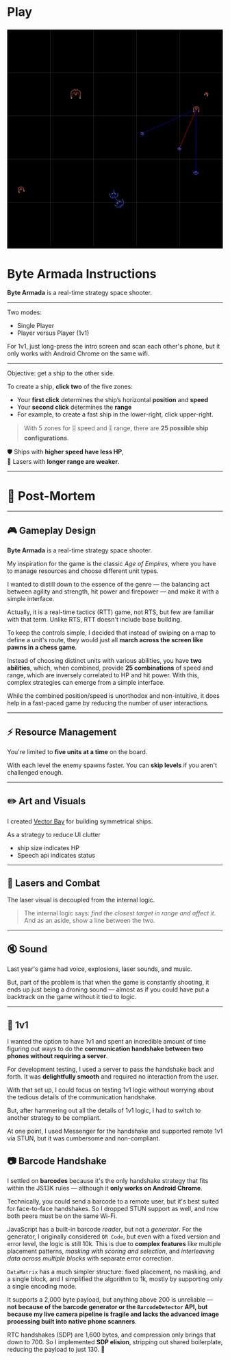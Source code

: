 <h1><a href="https://bacionejs.github.io/byte-armada/" style="text-decoration: none; color: inherit;">Play</a></h1>

[![Demo – Click to Play](README.jpg)](https://bacionejs.github.io/byte-armada/)

# **Byte Armada Instructions**


**Byte Armada** is a real-time strategy space shooter. 

---

Two modes:  
- Single Player  
- Player versus Player (1v1) 

For 1v1, just long-press the intro screen and scan each other's phone, but it only works with Android Chrome on the same wifi. 

---
Objective: get a ship to the other side.

To create a ship, **click two** of the five zones:

- Your **first click** determines the ship’s horizontal **position** and **speed**
- Your **second click** determines the **range**
- For example, to create a fast ship in the lower-right, click upper-right.

> With 5 zones for 🎚️ speed and 🎚️ range, there are **25 possible ship configurations**.

🛡 Ships with **higher speed have less HP**,  
🔫 Lasers with **longer range are weaker**.

---

# 📘 Post-Mortem

---

## 🎮 Gameplay Design

**Byte Armada** is a real-time strategy space shooter.

My inspiration for the game is the classic *Age of Empires*, where you have to manage resources and choose different unit types. 

I wanted to distill down to the essence of the genre — the balancing act between agility and strength, hit power and firepower — and make it with a simple interface.

Actually, it is a real-time tactics (RTT) game, not RTS, but few are familiar with that term. Unlike RTS, RTT doesn't include base building.

To keep the controls simple, I decided that instead of swiping on a map to define a unit's route, they would just all **march across the screen like pawns in a chess game**.

Instead of choosing distinct units with various abilities, you have **two abilities**, which, when combined, provide **25 combinations** of speed and range, which are inversely correlated to HP and hit power. With this, complex strategies can emerge from a simple interface.

While the combined position/speed is unorthodox and non-intuitive, it does help in a fast-paced game by reducing the number of user interactions.

---

## ⚡ Resource Management

You're limited to **five units at a time** on the board.

With each level the enemy spawns faster. You can **skip levels** if you aren't challenged enough.

---

## ✏️ Art and Visuals

I created [Vector Bay](//github.com/bacionejs/vectorbay) for building symmetrical ships.

As a strategy to reduce UI clutter
- ship size indicates HP
- Speech api indicates status

---

## 🔫 Lasers and Combat

The laser visual is decoupled from the internal logic.

> The internal logic says: *find the closest target in range and affect it*.  
> And as an aside, show a line between the two.

---

## 🔇 Sound

Last year's game had voice, explosions, laser sounds, and music.

But, part of the problem is that when the game is constantly shooting, it ends up just being a droning sound — almost as if you could have put a backtrack on the game without it tied to logic.

---

## 🥊 1v1

I wanted the option to have 1v1 and spent an incredible amount of time figuring out ways to do the **communication handshake between two phones without requiring a server**.

For development testing, I used a server to pass the handshake back and forth. It was **delightfully smooth** and required no interaction from the user.

With that set up, I could focus on testing 1v1 logic without worrying about the tedious details of the communication handshake.

But, after hammering out all the details of 1v1 logic, I had to switch to another strategy to be compliant.

At one point, I used Messenger for the handshake and supported remote 1v1 via STUN, but it was cumbersome and non-compliant.

## 📷 Barcode Handshake

I settled on **barcodes** because it's the only handshake strategy that fits within the JS13K rules — although it **only works on Android Chrome**.

Technically, you could send a barcode to a remote user, but it's best suited for face-to-face handshakes. So I dropped STUN support as well, and now both peers must be on the same Wi-Fi.

JavaScript has a built-in barcode *reader*, but not a *generator*. For the generator, I originally considered `QR Code`, but even with a fixed version and error level, the logic is still 10k. This is due to **complex features** like multiple placement patterns, *masking with scoring and selection*, and *interleaving data across multiple blocks* with separate error correction.

`DataMatrix` has a much simpler structure: fixed placement, no masking, and a single block, and I simplified the algorithm to 1k, mostly by supporting only a single encoding mode.

It supports a 2,000 byte payload, but anything above 200 is unreliable — **not because of the barcode generator or the `BarcodeDetector` API, but because my live camera pipeline is fragile and lacks the advanced image processing built into native phone scanners**.

RTC handshakes (SDP) are 1,600 bytes, and compression only brings that down to 700. So I implemented **SDP elision**, stripping out shared boilerplate, reducing the payload to just 130. 🎉
